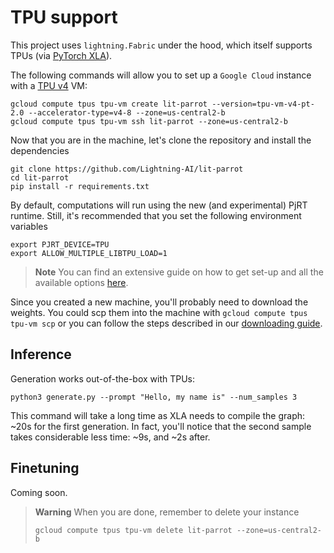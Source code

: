 # TPU support

This project uses `lightning.Fabric` under the hood, which itself supports TPUs (via [PyTorch XLA](https://github.com/pytorch/xla)).

The following commands will allow you to set up a `Google Cloud` instance with a [TPU v4](https://cloud.google.com/tpu/docs/system-architecture-tpu-vm) VM:

```shell
gcloud compute tpus tpu-vm create lit-parrot --version=tpu-vm-v4-pt-2.0 --accelerator-type=v4-8 --zone=us-central2-b
gcloud compute tpus tpu-vm ssh lit-parrot --zone=us-central2-b
```

Now that you are in the machine, let's clone the repository and install the dependencies

```shell
git clone https://github.com/Lightning-AI/lit-parrot
cd lit-parrot
pip install -r requirements.txt
```

By default, computations will run using the new (and experimental) PjRT runtime. Still, it's recommended that you set the following environment variables

```shell
export PJRT_DEVICE=TPU
export ALLOW_MULTIPLE_LIBTPU_LOAD=1
```

> **Note**
> You can find an extensive guide on how to get set-up and all the available options [here](https://cloud.google.com/tpu/docs/v4-users-guide).

Since you created a new machine, you'll probably need to download the weights. You could scp them into the machine with `gcloud compute tpus tpu-vm scp` or you can follow the steps described in our [downloading guide](download_stablelm.md).

## Inference

Generation works out-of-the-box with TPUs:

```shell
python3 generate.py --prompt "Hello, my name is" --num_samples 3
```

This command will take a long time as XLA needs to compile the graph: ~20s for the first generation.
In fact, you'll notice that the second sample takes considerable less time: ~9s, and ~2s after.

## Finetuning

Coming soon.

> **Warning**
> When you are done, remember to delete your instance 
> ```shell
> gcloud compute tpus tpu-vm delete lit-parrot --zone=us-central2-b
> ```